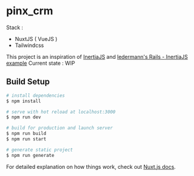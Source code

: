 # pinx_crm

Stack :
 - NuxtJS ( VueJS )
 - Tailwindcss
 

This project is an inspiration of [InertiaJS](https://inertiajs.com/) and [ledermann's Rails - InertiaJS example](https://pingcrm.ledermann.dev/organizations)
Current state : WIP


## Build Setup

```bash
# install dependencies
$ npm install

# serve with hot reload at localhost:3000
$ npm run dev

# build for production and launch server
$ npm run build
$ npm run start

# generate static project
$ npm run generate
```

For detailed explanation on how things work, check out [Nuxt.js docs](https://nuxtjs.org).
